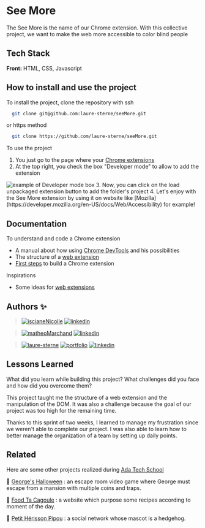 # See More

The See More is the name of our Chrome extension. With this collective project, we want to make the web more accessible to color blind people

## Tech Stack

**Front:** HTML, CSS, Javascript

## How to install and use the project

To install the project, clone the repository with ssh

```bash
  git clone git@github.com:laure-sterne/seeMore.git
```
or https method

```bash
  git clone https://github.com/laure-sterne/seeMore.git
```

To use the project
1. You just go to the page where your [Chrome extensions](chrome://extensions/) 
2. At the top right, you check the box "Developer mode" to allow to add the extension
<img src="checkBox.png" alt="example of Developer mode box"/>
3. Now, you can click on the load unpackaged extension button to add the folder's project
4. Let's enjoy with the See More extension by using it on website like [Mozilla](https://developer.mozilla.org/en-US/docs/Web/Accessibility) for example!
    
## Documentation

To understand and code a Chrome extension
- A manual about how using [Chrome DevTools](https://developer.chrome.com/docs/devtools/overview/) and his possibilities
- The structure of a [web extension](https://developer.mozilla.org/en-US/docs/Mozilla/Add-ons/WebExtensions/Anatomy_of_a_WebExtension)
- [First steps](https://developer.chrome.com/docs/extensions/mv3/getstarted/) to build a Chrome extension

Inspirations
- Some ideas for [web extensions](https://developer.mozilla.org/en-US/docs/Mozilla/Add-ons/WebExtensions/Examples)

## Authors ✨

>  [![iscianeNicolle](https://img.shields.io/badge/Isciane_Nicolle-000?style=for-the-badge&logo=github&logoColor=white)](https://github.com/IscianeN)
> [![linkedin](https://img.shields.io/badge/linkedin-0A66C2?style=for-the-badge&logo=linkedin&logoColor=white)](https://www.linkedin.com/in/isciane-nicolle/)

> [![matheoMarchand](https://img.shields.io/badge/matheo_marchand-000?style=for-the-badge&logo=github&logoColor=white)](https://github.com/Marchand-Matheo)
> [![linkedin](https://img.shields.io/badge/linkedin-0A66C2?style=for-the-badge&logo=linkedin&logoColor=white)](https://www.linkedin.com/in/matheo-marchand-80522a234/)

> [![laure-sterne](https://img.shields.io/badge/laure_sterne-000?style=for-the-badge&logo=github&logoColor=white)](https://github.com/laure-sterne)
> [![portfolio](https://img.shields.io/badge/portfolio-26C200?style=for-the-badge&logo=ko-fi&logoColor=white)]()
> [![linkedin](https://img.shields.io/badge/linkedin-0A66C2?style=for-the-badge&logo=linkedin&logoColor=white)](https://www.linkedin.com/in/laure-sterne-3729a5144/)

## Lessons Learned

What did you learn while building this project? What challenges did you face and how did you overcome them?

This project taught me the structure of a web extension and the manipulation of the DOM. It was also a challenge because the goal of our project was too high for the remaining time. 

Thanks to this sprint of two weeks, I learned to manage my frustration since we weren't able to complete our project. I was also able to learn how to better manage the organization of a team by setting up daily points.

## Related

Here are some other projects realized during [Ada Tech School](https://adatechschool.fr/)

  👾 [George's Halloween](https://github.com/laure-sterne/georgesHalloween) : an escape room video game where George must escape from a mansion with multiple coins and traps.
  
  🍲 [Food Ta Cagoule](https://github.com/laure-sterne/foodTaCagoule) : a website which purpose some recipes according to moment of the day.

  🦔 [Petit Hérisson Pipou](https://github.com/laure-sterne/petitHerissonPipou) : a social network whose mascot is a hedgehog. 
